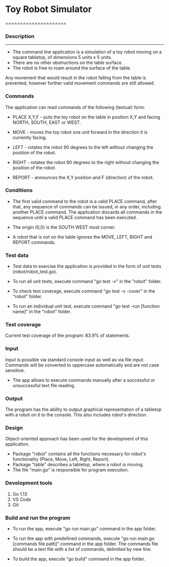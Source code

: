 # Toy Robot Simulator
=====================
### Description
---------------
- The command line application is a simulation of a toy robot moving on a square tabletop,
  of dimensions 5 units x 5 units.
- There are no other obstructions on the table surface.
- The robot is free to roam around the surface of the table.

Any movement that would result in the
robot falling from the table is prevented, however further valid
movement commands are still allowed.

### Commands
The application can read commands of the following (textual) form:

- PLACE X,Y,F - puts the toy robot on the table in position X,Y and facing NORTH,
  SOUTH, EAST or WEST.

- MOVE - moves the toy robot one unit forward in the direction it is
  currently facing.

- LEFT - rotates the robot 90 degrees to the left
  without changing the position of the robot.

- RIGHT - rotates the robot 90 degrees to the right
  without changing the position of the robot.

- REPORT - announces the X,Y position and F (direction) of the robot.

### Conditions
- The first valid command to the robot is a valid PLACE command, after that, any
  sequence of commands can be issued, in any order, including another PLACE
  command. The application discards all commands in the sequence until
  a valid PLACE command has been executed.

- The origin (0,0) is the SOUTH WEST most corner.

- A robot that is not on the table ignores the MOVE, LEFT, RIGHT
  and REPORT commands.

### Test data
- Test data to exercise the application is provided in the form of unit tests
(robot/robot_test.go).

- To run all unit tests, execute command "go test -v" in the "robot" folder.
- To check test coverage, execute command "go test -v -cover" in the "robot" folder.
- To run an individual unit test, execute command "go test -run [function name]" in the "robot" folder.

### Test coverage
Current test coverage of the program: 83.9% of statements.

### Input
Input is possible via standard console input as well as via file input.
Commands will be converted to uppercase automatically and are not case sensitive.
- The app allows to execute commands manually after a successful or unsuccessful text file reading.

### Output
The program has the ability to output graphical representation of a tabletop
with a robot on it to the console. This also includes robot's direction.

### Design
Object-oriented approach has been used for the development of this application.

- Package "robot" contains all the functions necessary for robot's functionality
(Place, Move, Left, Right, Report).
- Package "table" describes a tabletop, where a robot is moving.
- The file "main.go" is responsible for program execution.

### Development tools
   1) Go 1.13
   2) VS Code
   3) Git

### Build and run the program
- To run the app, execute "go run main.go" command in the app folder.

- To run the app with predefined commands, execute "go run main.go [commands file path]"
command in the app folder. The commands file should be a text file with a list of commands,
delimited by new line.

- To build the app, execute "go build" command in the app folder.
